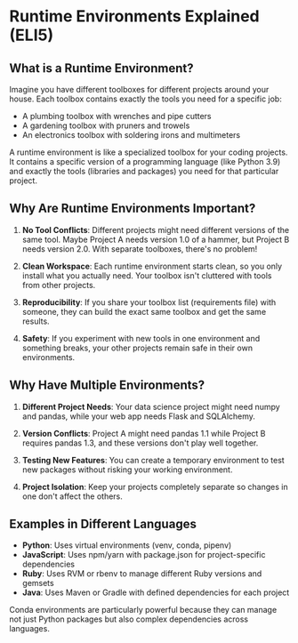 # Runtime Environments Explained (ELI5)

## What is a Runtime Environment?

Imagine you have different toolboxes for different projects around your house. Each toolbox contains exactly the tools you need for a specific job:

- A plumbing toolbox with wrenches and pipe cutters
- A gardening toolbox with pruners and trowels
- An electronics toolbox with soldering irons and multimeters

A runtime environment is like a specialized toolbox for your coding projects. It contains a specific version of a programming language (like Python 3.9) and exactly the tools (libraries and packages) you need for that particular project.

## Why Are Runtime Environments Important?

1. **No Tool Conflicts**: Different projects might need different versions of the same tool. Maybe Project A needs version 1.0 of a hammer, but Project B needs version 2.0. With separate toolboxes, there's no problem!

2. **Clean Workspace**: Each runtime environment starts clean, so you only install what you actually need. Your toolbox isn't cluttered with tools from other projects.

3. **Reproducibility**: If you share your toolbox list (requirements file) with someone, they can build the exact same toolbox and get the same results.

4. **Safety**: If you experiment with new tools in one environment and something breaks, your other projects remain safe in their own environments.

## Why Have Multiple Environments?

1. **Different Project Needs**: Your data science project might need numpy and pandas, while your web app needs Flask and SQLAlchemy.

2. **Version Conflicts**: Project A might need pandas 1.1 while Project B requires pandas 1.3, and these versions don't play well together.

3. **Testing New Features**: You can create a temporary environment to test new packages without risking your working environment.

4. **Project Isolation**: Keep your projects completely separate so changes in one don't affect the others.

## Examples in Different Languages

- **Python**: Uses virtual environments (venv, conda, pipenv)
- **JavaScript**: Uses npm/yarn with package.json for project-specific dependencies
- **Ruby**: Uses RVM or rbenv to manage different Ruby versions and gemsets
- **Java**: Uses Maven or Gradle with defined dependencies for each project

Conda environments are particularly powerful because they can manage not just Python packages but also complex dependencies across languages.
